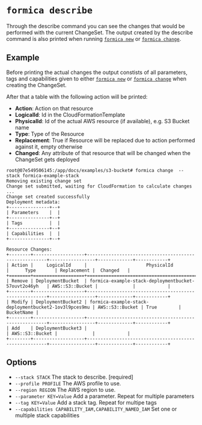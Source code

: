 # `formica describe`

Through the describe command you can see the changes that would be performed with the current ChangeSet. The output
created by the describe command is also printed when running [`formica new`](new.md) or [`formica change`](change.md).

## Example

Before printing the actual changes the output constists of all parameters, tags and capabilities given to either
[`formica new`](new.md) or [`formica change`](change.md) when creating the ChangeSet.

After that a table with the following action will be printed:

* **Action**: Action on that resource
* **LogicalId**: Id in the CloudFormationTemplate
* **PhysicalId**: Id of the actual AWS resource (if available), e.g. S3 Bucket name
* **Type**: Type of the Resource
* **Replacement**: True if Resource will be replaced due to action performed against it, empty otherwise
* **Changed**: Any attribute of that resource that will be changed when the ChangeSet gets deployed


```shell
root@07e549506145:/app/docs/examples/s3-bucket# formica change  --stack formica-example-stack
Removing existing change set
Change set submitted, waiting for CloudFormation to calculate changes ...
Change set created successfully
Deployment metadata:
+---------------+--+
| Parameters    |  |
+---------------+--+
| Tags          |  |
+---------------+--+
| Capabilities  |  |
+---------------+--+

Resource Changes:
+--------+-------------------+-------------------------------------------------------+-----------------+-------------+------------+
| Action |     LogicalId     |                      PhysicalId                       |      Type       | Replacement |  Changed   |
+========+===================+=======================================================+=================+=============+============+
| Remove | DeploymentBucket  | formica-example-stack-deploymentbucket-57ouvt2o46yh   | AWS::S3::Bucket |             |            |
+--------+-------------------+-------------------------------------------------------+-----------------+-------------+------------+
| Modify | DeploymentBucket2 | formica-example-stack-deploymentbucket2-1ov3l9pces9mu | AWS::S3::Bucket | True        | BucketName |
+--------+-------------------+-------------------------------------------------------+-----------------+-------------+------------+
| Add    | DeploymentBucket3 |                                                       | AWS::S3::Bucket |             |            |
+--------+-------------------+-------------------------------------------------------+-----------------+-------------+------------+
```

## Options

* `--stack STACK`             The stack to describe.  [required]
* `--profile PROFILE`         The AWS profile to use.
* `--region REGION`           The AWS region to use.
* `--parameter KEY=Value`     Add a parameter. Repeat for multiple parameters
* `--tag KEY=Value`           Add a stack tag. Repeat for multipe tags
* `--capabilities CAPABILITY_IAM,CAPABILITY_NAMED_IAM`  Set one or multiple stack capabilities
